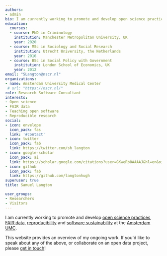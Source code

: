 ```yaml
---
authors:
- admin
bio: I am currently working to promote and develop open science practices, FAIR data, reproducibility and software sustainability at the Amsterdam UMC.
education:
  courses:
  - course: PhD in Criminology
    institution: Manchester Metropolitan University, UK
    year: 2020
  - course: MSc in Sociology and Social Research
    institution: Utrecht University, the Netherlands
    year: 2016
  - course: BSc in Social Policy with Government
    institution: London School of Economics, UK
    year: 2012
email: "SLangton@nscr.nl"
organizations:
- name: Amsterdam University Medical Center
 # url: "https://nscr.nl/"
role: Research Software Consultant
interests:
- Open science
- FAIR data
- Teaching open software
- Reproducible research
social:
- icon: envelope
  icon_pack: fas
  link: '#contact'
- icon: twitter
  icon_pack: fab
  link: https://twitter.com/sh_langton
- icon: google-scholar
  icon_pack: ai
  link: https://scholar.google.com/citations?user=GKweRb8AAAAJ&hl=en&oi=ao
- icon: github
  icon_pack: fab
  link: https://github.com/langtonhugh
superuser: true
title: Samuel Langton

user_groups:
- Researchers
- Visitors
---
```


I am currently working to promote and develop [open science practices](https://www.nwo.nl/en/open-science), [FAIR data](https://www.go-fair.org/fair-principles/), [reproducibility](https://www.ncbi.nlm.nih.gov/books/NBK547546/) and [software sustainability](https://www.software.ac.uk/) at the [Amsterdam UMC](https://www.amsterdamumc.org/en/organization/amsterdam-umc.htm).

This website provides an overview of my ongoing work. If you'd like to speak about any of the above, or collaborate on an open data project, please [get in touch](https://www.samlangton.info/#contact)!



